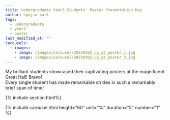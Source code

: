 ```yaml
---
title: Undergraduate Year3 Students' Poster Presentation Day
author: hyojin-park
tags:
  - undergraduate
  - year3
  - poster
last_modified_at: ""
carousels:
  - images: 
    - image: /images/carousel/20230302_ug_y3_poster_1.jpg
    - image: /images/carousel/20230302_ug_y3_poster_2.jpg
---
```

My brilliant students showcased their captivating posters at the magnificent Great Hall! Bravo! <br>
Every single student has made remarkable strides in such a remarkably brief span of time!

{% include section.html%}

{% include carousel.html height="60" unit="%" duration="5" number="1" %}
